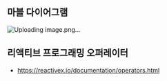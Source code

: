 ## 마블 다이어그램
![Uploading image.png…]()

## 리액티브 프로그래밍 오퍼레이터
- https://reactivex.io/documentation/operators.html
